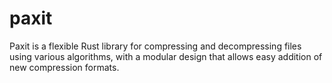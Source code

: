 # paxit
Paxit is a flexible Rust library for compressing and decompressing files using various algorithms, with a modular design that allows easy addition of new compression formats.
